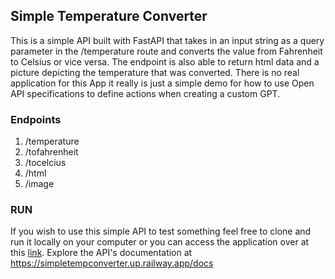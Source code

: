 ## Simple Temperature Converter

This is a simple API built with FastAPI that takes in an input string as a query parameter in the /temperature route and converts the value from Fahrenheit to Celsius or vice versa. The endpoint is also able to return html data and a picture depicting the temperature that was converted. There is no real application for this App it really is just a simple demo for how to use Open API specifications to define actions when creating a custom GPT.

### Endpoints

1. /temperature
2. /tofahrenheit
3. /tocelcius
4. /html
5. /image

### RUN

If you wish to use this simple API to test something feel free to clone and run it locally on your computer or you can access the application over at this [link](https://simpletempconverter.up.railway.app/). Explore the API's documentation at https://simpletempconverter.up.railway.app/docs
